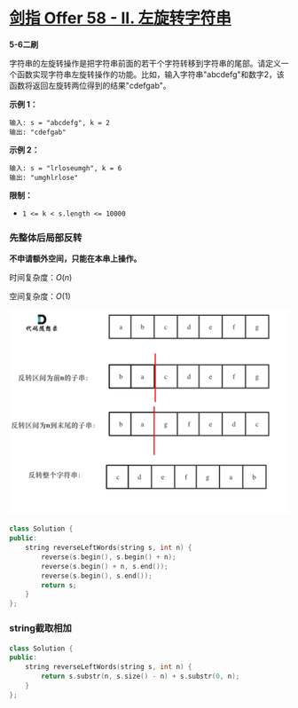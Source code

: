 # [剑指 Offer 58 - II. 左旋转字符串](https://leetcode-cn.com/problems/zuo-xuan-zhuan-zi-fu-chuan-lcof/)

**5-6二刷**

字符串的左旋转操作是把字符串前面的若干个字符转移到字符串的尾部。请定义一个函数实现字符串左旋转操作的功能。比如，输入字符串"abcdefg"和数字2，该函数将返回左旋转两位得到的结果"cdefgab"。

**示例 1：**

```
输入: s = "abcdefg", k = 2
输出: "cdefgab"
```

**示例 2：**

```
输入: s = "lrloseumgh", k = 6
输出: "umghlrlose"
```

**限制：**

- `1 <= k < s.length <= 10000`

### 先整体后局部反转

**不申请额外空间，只能在本串上操作。**

时间复杂度：$O(n)$

空间复杂度：$O(1)$

![img](../../Images/4.左旋转字符串.assets/剑指Offer58-II.左旋转字符串.png)

```c++
class Solution {
public:
    string reverseLeftWords(string s, int n) {
        reverse(s.begin(), s.begin() + n);
        reverse(s.begin() + n, s.end());
        reverse(s.begin(), s.end());
        return s;
    }
};
```

### string截取相加

```c++
class Solution {
public:
    string reverseLeftWords(string s, int n) {
        return s.substr(n, s.size() - n) + s.substr(0, n);
    }
};
```

